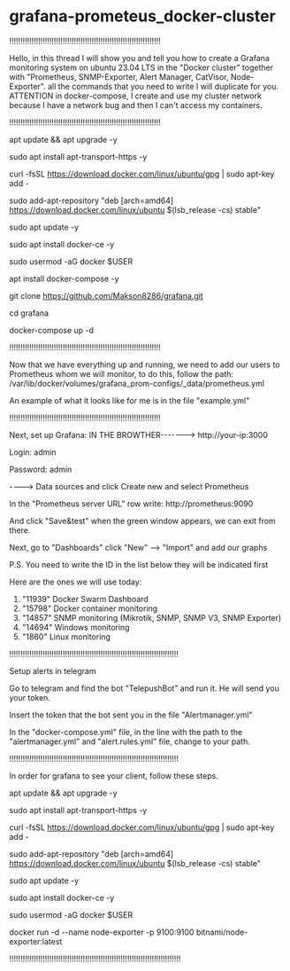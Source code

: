 # grafana-prometeus_docker-cluster
!!!!!!!!!!!!!!!!!!!!!!!!!!!!!!!!!!!!!!!!!!!!!!!!!!!!!!!!!!!!!!!!!!!!

Hello, in this thread I will show you and tell you how to create a Grafana monitoring system on ubuntu 23.04 LTS in the "Docker cluster" together with "Prometheus, SNMP-Exporter, Alert Manager, CatVisor, Node-Exporter". all the commands that you need to write I will duplicate for you. 
ATTENTION in docker-compose, I create and use my cluster network because I have a network bug and then I can't access my containers.

!!!!!!!!!!!!!!!!!!!!!!!!!!!!!!!!!!!!!!!!!!!!!!!!!!!!!!!!!!!!!!!!!!!!

apt update && apt upgrade -y

sudo apt install apt-transport-https -y

curl -fsSL https://download.docker.com/linux/ubuntu/gpg | sudo apt-key add -

sudo add-apt-repository "deb [arch=amd64] https://download.docker.com/linux/ubuntu $(lsb_release -cs) stable"

sudo apt update -y

sudo apt install docker-ce -y

sudo usermod -aG docker $USER

apt install docker-compose -y

git clone https://github.com/Makson8286/grafana.git

cd grafana

docker-compose up -d

!!!!!!!!!!!!!!!!!!!!!!!!!!!!!!!!!!!!!!!!!!!!!!!!!!!!!!!!!!!!!!!!!!!!

Now that we have everything up and running, we need to add our users to Prometheus whom we will monitor, to do this, follow the path: /var/lib/docker/volumes/grafana_prom-configs/_data/prometheus.yml

An example of what it looks like for me is in the file "example.yml"

!!!!!!!!!!!!!!!!!!!!!!!!!!!!!!!!!!!!!!!!!!!!!!!!!!!!!!!!!!!!!!!!!!!!

Next, set up Grafana:
IN THE BROWTHER-------> http://your-ip:3000

Login: admin

Password: admin

----> Data sources and click Create new and select Prometheus

In the "Prometheus server URL" row write: http://prometheus:9090

And click "Save&test" when the green window appears, we can exit from there.

Next, go to "Dashboards" click "New" --> "Import" and add our graphs 

P.S. You need to write the ID in the list below they will be indicated first 

Here are the ones we will use today: 
1. "11939" Docker Swarm Dashboard
2. "15798" Docker container monitoring
3. "14857" SNMP monitoring (Mikrotik, SNMP, SNMP V3, SNMP Exporter)
4. "14694" Windows monitoring
5. "1860" Linux monitoring

!!!!!!!!!!!!!!!!!!!!!!!!!!!!!!!!!!!!!!!!!!!!!!!!!!!!!!!!!!!!!!!!!!!!!!!!!!!!

Setup alerts in telegram

Go to telegram and find the bot "TelepushBot" and run it. He will send you your token. 

Insert the token that the bot sent you in the file "Alertmanager.yml"

In the "docker-compose.yml" file, in the line with the path to the "alertmanager.yml" and "alert.rules.yml" file, change to your path.

!!!!!!!!!!!!!!!!!!!!!!!!!!!!!!!!!!!!!!!!!!!!!!!!!!!!!!!!!!!!!!!!!!!!!!!!!!!!

In order for grafana to see your client, follow these steps.

apt update && apt upgrade -y

sudo apt install apt-transport-https -y

curl -fsSL https://download.docker.com/linux/ubuntu/gpg | sudo apt-key add -

sudo add-apt-repository "deb [arch=amd64] https://download.docker.com/linux/ubuntu $(lsb_release -cs) stable"

sudo apt update -y

sudo apt install docker-ce -y

sudo usermod -aG docker $USER

docker run -d --name node-exporter -p 9100:9100 bitnami/node-exporter:latest

!!!!!!!!!!!!!!!!!!!!!!!!!!!!!!!!!!!!!!!!!!!!!!!!!!!!!!!!!!!!!!!!!!!!!!!!!!!!!
